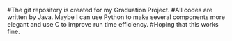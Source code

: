 #The git repository is created for my Graduation Project.
#All codes are written by Java. Maybe I can use Python to make  several components more elegant and use C to improve run time efficiency.
#Hoping that this works fine.
